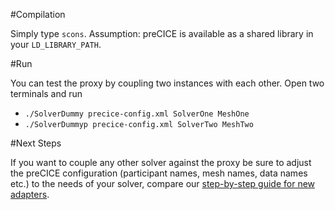 #Compilation

Simply type `scons`. Assumption: preCICE is available as a shared library in your `LD_LIBRARY_PATH`.

#Run

You can test the proxy by coupling two instances with each other. Open two terminals and run
 * `./SolverDummy precice-config.xml SolverOne MeshOne`
 * `./SolverDummyp precice-config.xml SolverTwo MeshTwo`

#Next Steps

If you want to couple any other solver against the proxy be sure to adjust the preCICE configuration (participant names, mesh names, data names etc.) to the needs of your solver, compare our [step-by-step guide for new adapters](https://github.com/precice/precice/wiki/Adapter-Example).
 
